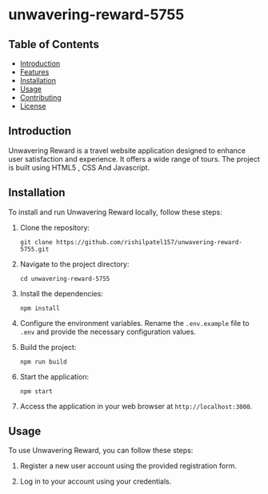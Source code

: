 # unwavering-reward-5755

## Table of Contents

- [Introduction](#introduction)
- [Features](#features)
- [Installation](#installation)
- [Usage](#usage)
- [Contributing](#contributing)
- [License](#license)

## Introduction

Unwavering Reward is a travel website application designed to enhance user satisfaction and experience. It offers a wide range of tours. The project is built using HTML5 , CSS And Javascript.


## Installation

To install and run Unwavering Reward locally, follow these steps:

1. Clone the repository:

   ```shell
   git clone https://github.com/rishilpatel157/unwavering-reward-5755.git
   ```

2. Navigate to the project directory:

   ```shell
   cd unwavering-reward-5755
   ```

3. Install the dependencies:

   ```shell
   npm install
   ```

4. Configure the environment variables. Rename the `.env.example` file to `.env` and provide the necessary configuration values.

5. Build the project:

   ```shell
   npm run build
   ```

6. Start the application:

   ```shell
   npm start
   ```

7. Access the application in your web browser at `http://localhost:3000`.

## Usage

To use Unwavering Reward, you can follow these steps:

1. Register a new user account using the provided registration form.

2. Log in to your account using your credentials.









